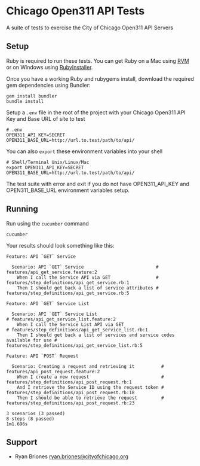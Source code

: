 # Chicago Open311 API Tests

A suite of tests to exercise the City of Chicago Open311 API Servers

## Setup

Ruby is required to run these tests. You can get Ruby on a Mac using [RVM](http://rvm.io) or on Windows using [RubyInstaller](http://rubyinstaller.org/).

Once you have a working Ruby and rubygems install, download the required gem dependencies using Bundler:

	gem install bundler
	bundle install

Setup a `.env` file in the root of the project with your Chicago Open311 API Key and Base URL of site to test

	# .env
	OPEN311_API_KEY=SECRET
	OPEN311_BASE_URL=http://url.to.test/path/to/api/

You can also `export` these environment variables into your shell

	# Shell/Terminal Unix/Linux/Mac
	export OPEN311_API_KEY=SECRET
	OPEN311_BASE_URL=http://url.to.test/path/to/api/

The test suite with error and exit if you do not have OPEN311_API_KEY and OPEN311_BASE_URL environment variables setup.

## Running

Run using the `cucumber` command

	cucumber

Your results should look something like this:

	Feature: API `GET` Service

	  Scenario: API `GET` Service                           # features/api_get_service.feature:2
	    When I call the Service API via GET                 # features/step_definitions/api_get_service.rb:1
	    Then I should get back a list of service attributes # features/step_definitions/api_get_service.rb:5

	Feature: API `GET` Service List

	  Scenario: API `GET` Service List                                                # features/api_get_service_list.feature:2
	    When I call the Service List API via GET                                      # features/step_definitions/api_get_service_list.rb:1
	    Then I should get back a list of services and service codes available for use # features/step_definitions/api_get_service_list.rb:5

	Feature: API `POST` Request

	  Scenario: Creating a request and retrieving it          # features/api_post_request.feature:2
	    When I create a new request                           # features/step_definitions/api_post_request.rb:1
	    And I retrieve the Service ID using the request token # features/step_definitions/api_post_request.rb:18
	    Then I should be able to retrieve the request         # features/step_definitions/api_post_request.rb:23

	3 scenarios (3 passed)
	8 steps (8 passed)
	1m1.696s

## Support

* Ryan Briones <ryan.briones@cityofchicago.org>
